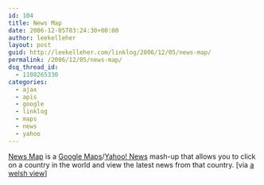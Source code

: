 ```yaml
---
id: 104
title: News Map
date: 2006-12-05T03:24:30+00:00
author: leekelleher
layout: post
guid: http://leekelleher.com/linklog/2006/12/05/news-map/
permalink: /2006/12/05/news-map/
dsq_thread_id:
  - 1108265330
categories:
  - ajax
  - apis
  - google
  - linklog
  - maps
  - news
  - yahoo
---
```

[News Map](http://muti.co.za/static/newsmap.html) is a [Google Maps](http://maps.google.co.uk/)/[Yahoo! News](http://uk.news.yahoo.com/) mash-up that allows you to click on a country in the world and view the latest news from that country. [via [a welsh view](http://xo.typepad.com/blog/2006/12/news_map.html)]